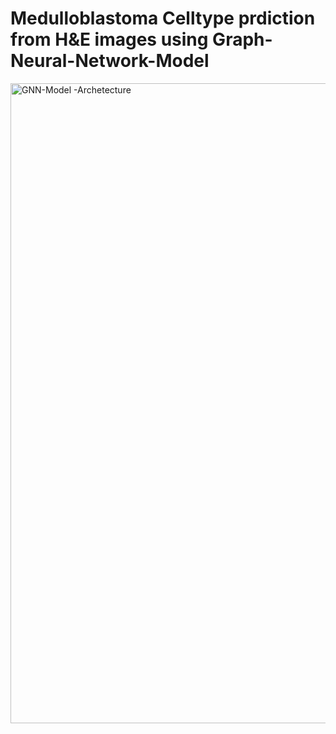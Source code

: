 # Medulloblastoma Celltype prdiction from H&E images using Graph-Neural-Network-Model
<img width="1536" height="1024" alt="GNN-Model -Archetecture" src="https://github.com/user-attachments/assets/8b6d0a4b-d334-4c42-aa1a-9cac13b08df2" />
